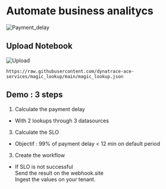 # Automate business analitycs
![Payment_delay](https://github.com/dynatrace-ace-services/magic_lookup/blob/main/payment_delay.png?raw=true)

## Upload Notebook
![Upload](https://github.com/dynatrace-ace-services/magic_lookup/blob/main/upload_notebook.png?raw=true)

    https://raw.githubusercontent.com/dynatrace-ace-services/magic_lookup/main/magic_lookup.json  


##  Demo : 3 steps 
1) Calculate the payment delay  

- With 2 lookups through 3 datasources  

3) Calculate the SLO   

- Objectif : 99% of payment delay < 12 min on default period  

3) Create the workflow  

- If SLO is not successful  
Send the result on the webhook.site  
Ingest the values on your tenant.
